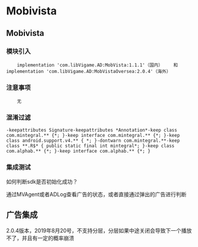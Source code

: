 # Mobivista

## Mobivista

### 模块引入

```text
    implementation 'com.libVigame.AD:MobVista:1.1.1'（国内）    和    implementation 'com.libVigame.AD:MobVistaOversea:2.0.4'（海外）
```

### 注意事项

```text
    无
```

### 混淆过滤

```text
-keepattributes Signature-keepattributes *Annotation*-keep class com.mintegral.** {*; }-keep interface com.mintegral.** {*; }-keep class android.support.v4.** { *; }-dontwarn com.mintegral.**-keep class **.R$* { public static final int mintegral*; }-keep class com.alphab.** {*; }-keep interface com.alphab.** {*; }
```

### 集成测试

如何判断sdk是否初始化成功？

通过MVAgent或者ADLog查看广告的状态，或者直接通过弹出的广告进行判断

## 广告集成

2.0.4版本，2019年8月20号，不支持分层，分层如果中途关闭会导致下一个播放不了，并且有一定的概率崩溃

